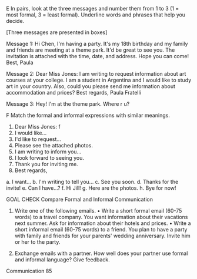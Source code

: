 E In pairs, look at the three messages and number them from 1 to 3 (1 = most formal, 3 = least formal). Underline words and phrases that help you decide.

[Three messages are presented in boxes]

Message 1:
Hi Chen,
I'm having a party. It's my 18th birthday and my family and friends are meeting at a theme park. It'd be great to see you. The invitation is attached with the time, date, and address. Hope you can come!
Best,
Paula

Message 2:
Dear Miss Jones:
I am writing to request information about art courses at your college. I am a student in Argentina and I would like to study art in your country. Also, could you please send me information about accommodation and prices?
Best regards,
Paula Fratelli

Message 3:
Hey! I'm at the theme park. Where r u?

F Match the formal and informal expressions with similar meanings.

1. Dear Miss Jones: f
2. I would like...
3. I'd like to request...
4. Please see the attached photos.
5. I am writing to inform you...
6. I look forward to seeing you.
7. Thank you for inviting me.
8. Best regards,

a. I want...
b. I'm writing to tell you...
c. See you soon.
d. Thanks for the invite!
e. Can I have...?
f. Hi Jill!
g. Here are the photos.
h. Bye for now!

GOAL CHECK
Compare Formal and Informal Communication

1. Write one of the following emails.
• Write a short formal email (60-75 words) to a travel company. You want information about their vacations next summer. Ask for information about their hotels and prices.
• Write a short informal email (60-75 words) to a friend. You plan to have a party with family and friends for your parents' wedding anniversary. Invite him or her to the party.

2. Exchange emails with a partner. How well does your partner use formal and informal language? Give feedback.

Communication 85